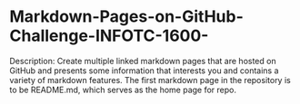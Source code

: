 # Markdown-Pages-on-GitHub-Challenge-INFOTC-1600-
Description: Create multiple linked markdown pages that are hosted on GitHub and presents some information that interests you and contains a variety of markdown features. The first markdown page in the repository is to be README.md, which serves as the home page for repo.

